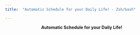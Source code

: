 ```yaml
---
title:  "Automatic Schedule for your Daily Life! - Zsh/bash"

---
```

<html>

<center><b>Automatic Schedule for your Daily Life!</b></center>
</html>
